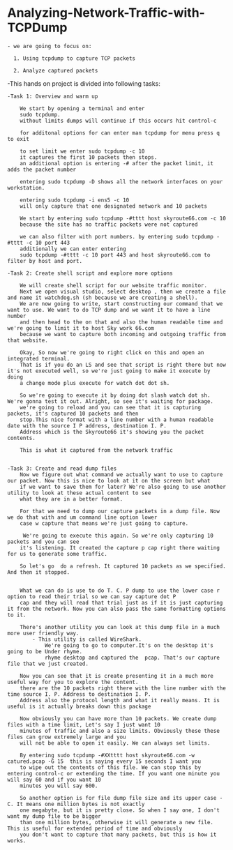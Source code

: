 # Analyzing-Network-Traffic-with-TCPDump
    - we are going to focus on:

      1. Using tcpdump to capture TCP packets

      2. Analyze captured packets


-This hands on project is divided into following tasks:

    -Task 1: Overview and warm up
    
        We start by opening a terminal and enter
        sudo tcpdump.
        without limits dumps will continue if this occurs hit control-c

        for additonal options for can enter man tcpdump for menu press q to exit

        to set limit we enter sudo tcpdump -c 10 
        it captures the first 10 packets then stops.
        an additional option is entering -# after the packet limit, it adds the packet number

        entering sudo tcpdump -D shows all the network interfaces on your workstation.

        entering sudo tcpdump -i ens5 -c 10
        will only capture that one designated network and 10 packets 

        We start by entering sudo tcpdump -#tttt host skyroute66.com -c 10
        because the site has no traffic packets were not captured

        we can also filter with port numbers. by entering sudo tcpdump -#tttt -c 10 port 443 
        additionally we can enter entering 
        sudo tcpdump -#tttt -c 10 port 443 and host skyroute66.com to filter by host and port. 
        
    -Task 2: Create shell script and explore more options
    
        We will create shell script for our website traffic monitor.
        Next we open visual studio, select desktop , then we create a file and name it watchdog.sh (sh because we are creating a shell).
        We are now going to write, start constructing our command that we want to use. We want to do TCP dump and we want it to have a line number
        and then head to the on that and also the human readable time and we're going to limit it to host Sky work 66.com
        because we want to capture both incoming and outgoing traffic from that website.
        
        Okay, So now we're going to right click on this and open an integrated terminal. 
        That is if you do an LS and see that script is right there but now it's not executed well, so we're just going to make it execute by doing 
        a change mode plus execute for watch dot dot sh.
         
        So we're going to execute it by doing dot slash watch dot sh. We're gonna test it out. Alright, so see it's waiting for package.
        we're going to reload and you can see that it is capturing packets, it's captured 10 packets and then
        stop.This nice format with a line number with a human readable date with the source I P address, destination I. P.
        Address which is the Skyroute66 it's showing you the packet contents. 

        This is what it captured from the network traffic
   
    
    -Task 3: Create and read dump files
        Now we figure out what command we actually want to use to capture our packet. Now this is nice to look at it on the screen but what
        if we want to save them for later? We're also going to use another utility to look at these actual content to see
        what they are in a better format. 
        
        For that we need to dump our capture packets in a dump file. Now we do that with and um command line option lower
        case w capture that means we're just going to capture. 

         We're going to execute this again. So we're only capturing 10 packets and you can see
        it's listening. It created the capture p cap right there waiting for us to generate some traffic.
        
        So let's go  do a refresh. It captured 10 packets as we specified. And then it stopped.


        What we can do is use to do T. C. P dump to use the lower case r option to read their trial so we can say capture dot P
        cap and they will read that trial just as if it is just capturing it from the network. Now you can also pass the same formatting options to it.

        There's another utility you can look at this dump file in a much more user friendly way.
            - This utility is called WireShark.
                We're going to go to computer.It's on the desktop it's going to be Under rhyme.
                rhyme desktop and captured the  pcap. That's our capture file that we just created.

        Now you can see that it is create presenting it in a much more useful way for you to explore the content.
        there are the 10 packets right there with the line number with the time source I. P. Address to destination I. P.
        Address also the protocol length and what it really means. It is useful is it actually breaks down this package
        
        Now obviously you can have more than 10 packets. We create dump files with a time limit, Let's say I just want 10
        minutes of traffic and also a size limits. Obviously these these files can grow extremely large and you
        will not be able to open it easily. We can always set limits.

        By entering sudo tcpdump -#XXtttt host skyroute66.com -w catured.pcap -G 15  this is saying every 15 seconds I want you
        to wipe out the contents of this file. We can stop this by entering control-c or extending the time. If you want one minute you will say 60 and if you want 10
        minutes you will say 600.

        So another option is for file dump file size and its upper case -C. It means one million bytes is not exactly
        one megabyte, but it is pretty close. So when I say one, I don't want my dump file to be bigger
        than one million bytes, otherwise it will generate a new file. This is useful for extended period of time and obviously
        you don't want to capture that many packets, but this is how it works.



